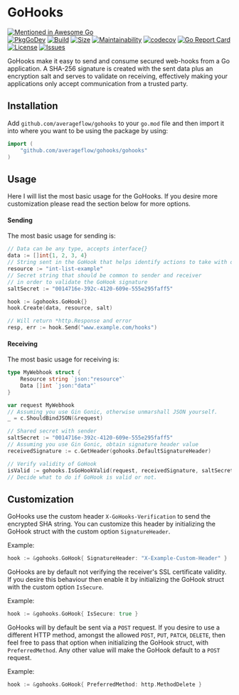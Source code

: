 # GoHooks

[![Mentioned in Awesome Go](https://awesome.re/mentioned-badge.svg)](https://github.com/avelino/awesome-go#networking)  
[![PkgGoDev](https://pkg.go.dev/badge/github.com/averageflow/gohooks/gohooks)](https://pkg.go.dev/github.com/averageflow/gohooks/gohooks)
[![Build](https://img.shields.io/github/workflow/status/averageflow/gohooks/Test)](#)
[![Size](https://img.shields.io/github/languages/code-size/averageflow/gohooks)](#)
[![Maintainability](https://api.codeclimate.com/v1/badges/fa3f27e42986b329c2b2/maintainability)](https://codeclimate.com/github/averageflow/gohooks/maintainability)
[![codecov](https://codecov.io/gh/averageflow/gohooks/branch/master/graph/badge.svg?token=DK72X8ROZN)](https://codecov.io/gh/averageflow/gohooks)
[![Go Report Card](https://goreportcard.com/badge/github.com/averageflow/gohooks)](https://goreportcard.com/report/github.com/averageflow/gohooks)
[![License](https://img.shields.io/github/license/averageflow/gohooks.svg)](https://github.com/averageflow/gohooks/blob/master/LICENSE.md)
[![Issues](https://img.shields.io/github/issues/averageflow/gohooks)](#)

GoHooks make it easy to send and consume secured web-hooks from a Go application. A SHA-256 signature is created with the sent data plus an encryption salt and serves to validate on receiving, effectively making your applications only accept communication from a trusted party.


## Installation

Add `github.com/averageflow/gohooks` to your `go.mod` file and then import it into where you want to be using the package by using:

```go
import (
    "github.com/averageflow/gohooks/gohooks"
)
```


## Usage

Here I will list the most basic usage for the GoHooks. If you desire more customization please read the section below for more options.

#### Sending

The most basic usage for sending is:

```go
// Data can be any type, accepts interface{}
data := []int{1, 2, 3, 4} 
// String sent in the GoHook that helps identify actions to take with data
resource := "int-list-example"
// Secret string that should be common to sender and receiver
// in order to validate the GoHook signature
saltSecret := "0014716e-392c-4120-609e-555e295faff5"

hook := &gohooks.GoHook{}
hook.Create(data, resource, salt)

// Will return *http.Response and error
resp, err := hook.Send("www.example.com/hooks")
```

#### Receiving

The most basic usage for receiving is:

```go
type MyWebhook struct {
    Resource string `json:"resource"`
    Data []int `json:"data"`
}

var request MyWebhook
// Assuming you use Gin Gonic, otherwise unmarshall JSON yourself.
_ = c.ShouldBindJSON(&request)

// Shared secret with sender
saltSecret := "0014716e-392c-4120-609e-555e295faff5"
// Assuming you use Gin Gonic, obtain signature header value
receivedSignature := c.GetHeader(gohooks.DefaultSignatureHeader)

// Verify validity of GoHook
isValid := gohooks.IsGoHookValid(request, receivedSignature, saltSecret)
// Decide what to do if GoHook is valid or not.
```

## Customization

GoHooks use the custom header `X-GoHooks-Verification` to send the encrypted SHA string. You can customize this header by initializing the GoHook struct with the custom option `SignatureHeader`. 

Example: 
```go
hook := &gohooks.GoHook{ SignatureHeader: "X-Example-Custom-Header" }
```

GoHooks are by default not verifying the receiver's SSL certificate validity. If you desire this behaviour then enable it by initializing the GoHook struct with the custom option `IsSecure`.

Example: 
```go
hook := &gohooks.GoHook{ IsSecure: true }
```

GoHooks will by default be sent via a `POST` request. If you desire to use a different HTTP method, amongst the allowed `POST`, `PUT`, `PATCH`, `DELETE`, then feel free to pass that option when initializing the GoHook struct, with `PreferredMethod`. Any other value will make the GoHook default to a `POST` request.

Example: 
```go
hook := &gohooks.GoHook{ PreferredMethod: http.MethodDelete }
```